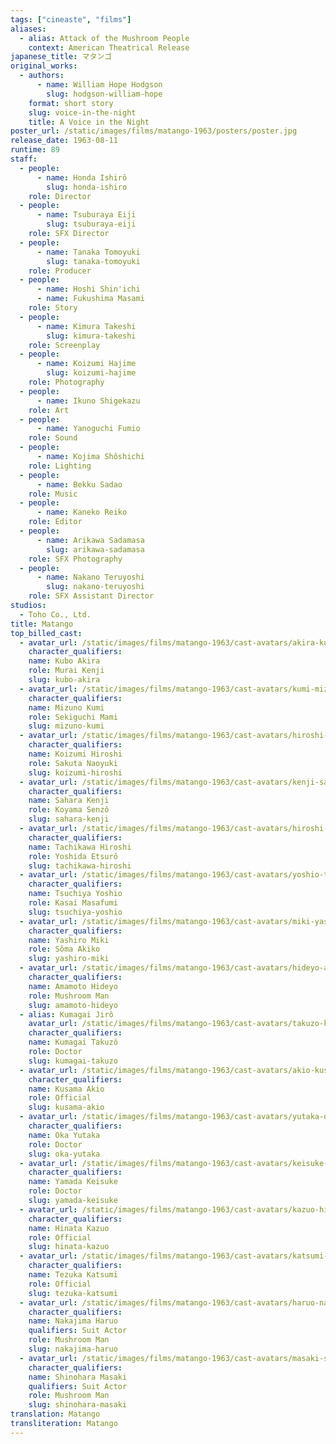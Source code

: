 ```yaml
---
tags: ["cineaste", "films"]
aliases:
  - alias: Attack of the Mushroom People
    context: American Theatrical Release
japanese_title: マタンゴ
original_works:
  - authors:
      - name: William Hope Hodgson
        slug: hodgson-william-hope
    format: short story
    slug: voice-in-the-night
    title: A Voice in the Night
poster_url: /static/images/films/matango-1963/posters/poster.jpg
release_date: 1963-08-11
runtime: 89
staff:
  - people:
      - name: Honda Ishirô
        slug: honda-ishiro
    role: Director
  - people:
      - name: Tsuburaya Eiji
        slug: tsuburaya-eiji
    role: SFX Director
  - people:
      - name: Tanaka Tomoyuki
        slug: tanaka-tomoyuki
    role: Producer
  - people:
      - name: Hoshi Shin'ichi
      - name: Fukushima Masami
    role: Story
  - people:
      - name: Kimura Takeshi
        slug: kimura-takeshi
    role: Screenplay
  - people:
      - name: Koizumi Hajime
        slug: koizumi-hajime
    role: Photography
  - people:
      - name: Ikuno Shigekazu
    role: Art
  - people:
      - name: Yanoguchi Fumio
    role: Sound
  - people:
      - name: Kojima Shôshichi
    role: Lighting
  - people:
      - name: Bekku Sadao
    role: Music
  - people:
      - name: Kaneko Reiko
    role: Editor
  - people:
      - name: Arikawa Sadamasa
        slug: arikawa-sadamasa
    role: SFX Photography
  - people:
      - name: Nakano Teruyoshi
        slug: nakano-teruyoshi
    role: SFX Assistant Director
studios:
  - Toho Co., Ltd.
title: Matango
top_billed_cast:
  - avatar_url: /static/images/films/matango-1963/cast-avatars/akira-kubo-0.jpg
    character_qualifiers:
    name: Kubo Akira
    role: Murai Kenji
    slug: kubo-akira
  - avatar_url: /static/images/films/matango-1963/cast-avatars/kumi-mizuno-0.jpg
    character_qualifiers:
    name: Mizuno Kumi
    role: Sekiguchi Mami
    slug: mizuno-kumi
  - avatar_url: /static/images/films/matango-1963/cast-avatars/hiroshi-koizumi-0.jpg
    character_qualifiers:
    name: Koizumi Hiroshi
    role: Sakuta Naoyuki
    slug: koizumi-hiroshi
  - avatar_url: /static/images/films/matango-1963/cast-avatars/kenji-sahara-0.jpg
    character_qualifiers:
    name: Sahara Kenji
    role: Koyama Senzô
    slug: sahara-kenji
  - avatar_url: /static/images/films/matango-1963/cast-avatars/hiroshi-tachikawa-0.jpg
    character_qualifiers:
    name: Tachikawa Hiroshi
    role: Yoshida Etsurô
    slug: tachikawa-hiroshi
  - avatar_url: /static/images/films/matango-1963/cast-avatars/yoshio-tsuchiya-0.jpg
    character_qualifiers:
    name: Tsuchiya Yoshio
    role: Kasai Masafumi
    slug: tsuchiya-yoshio
  - avatar_url: /static/images/films/matango-1963/cast-avatars/miki-yashiro-0.jpg
    character_qualifiers:
    name: Yashiro Miki
    role: Sôma Akiko
    slug: yashiro-miki
  - avatar_url: /static/images/films/matango-1963/cast-avatars/hideyo-amamoto-0.jpg
    character_qualifiers:
    name: Amamoto Hideyo
    role: Mushroom Man
    slug: amamoto-hideyo
  - alias: Kumagai Jirô
    avatar_url: /static/images/films/matango-1963/cast-avatars/takuzo-kumagai-0.jpg
    character_qualifiers:
    name: Kumagai Takuzô
    role: Doctor
    slug: kumagai-takuzo
  - avatar_url: /static/images/films/matango-1963/cast-avatars/akio-kusama-0.jpg
    character_qualifiers:
    name: Kusama Akio
    role: Official
    slug: kusama-akio
  - avatar_url: /static/images/films/matango-1963/cast-avatars/yutaka-oka-0.jpg
    character_qualifiers:
    name: Oka Yutaka
    role: Doctor
    slug: oka-yutaka
  - avatar_url: /static/images/films/matango-1963/cast-avatars/keisuke-yamada-0.jpg
    character_qualifiers:
    name: Yamada Keisuke
    role: Doctor
    slug: yamada-keisuke
  - avatar_url: /static/images/films/matango-1963/cast-avatars/kazuo-hinata-0.jpg
    character_qualifiers:
    name: Hinata Kazuo
    role: Official
    slug: hinata-kazuo
  - avatar_url: /static/images/films/matango-1963/cast-avatars/katsumi-tezuka-0.jpg
    character_qualifiers:
    name: Tezuka Katsumi
    role: Official
    slug: tezuka-katsumi
  - avatar_url: /static/images/films/matango-1963/cast-avatars/haruo-nakajima-0.jpg
    character_qualifiers:
    name: Nakajima Haruo
    qualifiers: Suit Actor
    role: Mushroom Man
    slug: nakajima-haruo
  - avatar_url: /static/images/films/matango-1963/cast-avatars/masaki-shinohara-0.jpg
    character_qualifiers:
    name: Shinohara Masaki
    qualifiers: Suit Actor
    role: Mushroom Man
    slug: shinohara-masaki
translation: Matango
transliteration: Matango
---
```


